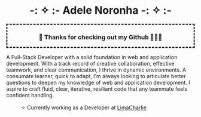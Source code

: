 <div align="center">
  <h1>-: ✧ :-  Adele Noronha  -: ✧ :-</h1>
</div>

<div style="margin-bottom: 1rem; border-style:dashed" align="center"><h3>🌱 Thanks for checking out my Github 👩🏽‍💻 </h3>
</div>

A Full-Stack Developer with a solid foundation in web and application development. With a track record of creative collaboration, effective teamwork, and clear communication, I thrive in dynamic environments. A consumate learner, quick to adapt, I'm always looking to articulate better questions to deepen my knowledge of web and application development. I aspire to craft fluid, clear, iterative, resiliant code that any teammate feels confident handling. 

<div style="margin: 1rem;">
<ul> ✧ Currently working as a Developer at <a href=”https://www.linkedin.com/company/limacharlieio/”>LimaCharlie</a> </ul>
</div>
